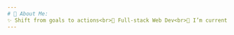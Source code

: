 ```yaml
---
# 💫 About Me:
✨ Shift from goals to actions<br>👯 Full-stack Web Dev<br>🔭 I’m currently focusing in C# and React.JS!<br>⚡ Always learning!<br><br>FEEL FREE TO CONNECT WITH ME!<br><a href = "https://linktr.ee/marcellocavazza" target="_blank"><img src="https://img.shields.io/badge/linktree-39E09B?style=for-the-badge&logo=linktree&logoColor=white"></a>
---
```

